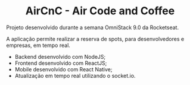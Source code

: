 <h1 align = "center"> AirCnC - Air Code and Coffee </h1>
Projeto desenvolvido durante a semana OmniStack 9.0 da Rocketseat.

A aplicação permite realizar a reserva de spots, para desenvolvedores e empresas, em tempo real.

- Backend desenvolvido com NodeJS;
- Frontend desenvolvido com ReactJS;
- Mobile desenvolvido com React Native;
- Atualização em tempo real utilizando o socket.io.
